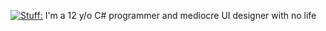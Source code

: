 [![Stuff:](https://github-readme-stats.vercel.app/api?username=ShootFirstAskQuestionsLater)](https://github.com/anuraghazra/github-readme-stats)
I'm a 12 y/o C# programmer and mediocre UI designer with no life 
